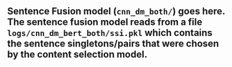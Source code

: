 ## Sentence Fusion model (`cnn_dm_both/`) goes here. The sentence fusion model reads from a file `logs/cnn_dm_bert_both/ssi.pkl` which contains the sentence singletons/pairs that were chosen by the content selection model.